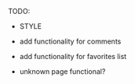 TODO:

- STYLE

- add functionality for comments

- add functionality for favorites list

- unknown page functional?